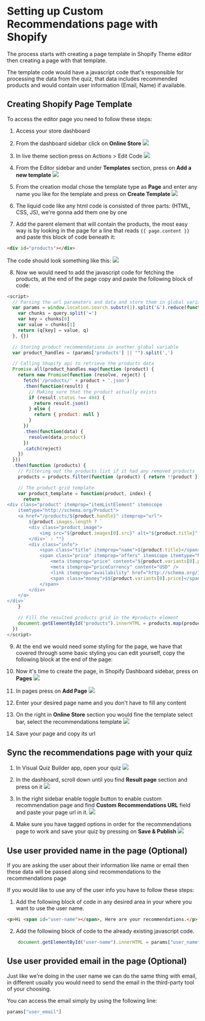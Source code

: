 # Setting up Custom Recommendations page with Shopify

The process starts with creating a page template in Shopify Theme editor then creating a page with that template.

The template code would have a javascript code that's responsible for processing the data from the quiz, that data includes recommended products and would contain user information (Email, Name) if available.

## Creating Shopify Page Template

To access the editor page you need to follow these steps:

1. Access your store dashboard

2. From the dashboard sidebar click on **Online Store**
![](../images/recommendations/step-2.png)

3. In live theme section press on Actions > Edit Code
![](../images/recommendations/step-3.png)

4. From the Editor sidebar and under **Templates** section, press on **Add a new template**
![](../images/recommendations/step-4.png)

5. From the creation modal chose the template type as **Page** and enter any name you like for the template and press on **Create Template**
![](../images/recommendations/step-5.png)

6. The liquid code like any html code is consisted of three parts: (HTML, CSS, JS), we're gonna add them one by one

7. Add the parent element that will contain the products, the most easy way is by looking in the page for a line that reads `{{ page.content }}` and paste this block of code beneath it:
```html
<div id="products"></div>
```
The code should look something like this:
![](../images/recommendations/step-7.png)

8. Now we would need to add the javascript code for fetching the products, at the end of the page copy and paste the following block of code:

```javascript
<script>
  // Parsing the url paramaters and data and store them in global variable "params"
  var params = window.location.search.substr(1).split('&').reduce(function (q, query) {
    var chunks = query.split('=')
    var key = chunks[0]
    var value = chunks[1]
    return (q[key] = value, q)
  }, {})

  // Storing product recommendations in another global variable
  var product_handles = (params['products'] || "").split(',')

  // Calling Shopify api to retrieve the products data
  Promise.all(product_handles.map(function (product) {
    return new Promise(function (resolve, reject) {
      fetch('/products/' + product + '.json')
      .then(function(result) { 
        // Making sure that the product actually exists
        if (result.status !== 404) {
          return result.json()
        } else {
          return { product: null }
        }
      })
      .then(function(data) { 
        resolve(data.product)
      })
      .catch(reject)
    })
  }))
  .then(function (products) {
    // Filtering out the products list if it had any removed products
    products = products.filter(function (product) { return !!product })

    // The product grid template    
    var product_template = function(product, index) {
      return `
<div class="product" itemprop="itemListElement" itemscope
    itemtype="http://schema.org/Product">
    <a href="/products/${product.handle}" itemprop="url">
		${product.images.length ? `
		<div class="product_image">
			<img src="${product.images[0].src}" alt="${product.title}" />
		</div>` : ""}
        <div class="info">
            <span class="title" itemprop="name">${product.title}</span>
            <span class="price" itemprop="offers" itemscope itemtype="http://schema.org/Offer">
                <meta itemprop="price" content="${product.variants[0].price}" />
                <meta itemprop="priceCurrency" content="USD" />
                <link itemprop="availability" href="http://schema.org/InStock">
                <span class="money">$${product.variants[0].price}</span>
            </span>
        </div>
    </a>
</div>`
    }

    // Fill the resulted products grid in the #products element
    document.getElementById("products").innerHTML = products.map(product_template).join('')
  })
</script>
```

9. At the end we would need some styling for the page, we have that covered through some basic styling you can edit yourself, copy the following block at the end of the page:

10. Now it's time to create the page, in Shopify Dashboard sidebar, press on **Pages**
![](../images/recommendations/step-10.png)

11. In pages press on **Add Page**
![](../images/recommendations/step-11.png)

12. Enter your desired page name and you don't have to fill any content

13. On the right in **Online Store** section you would fine the template select bar, select the recommendations template
![](../images/recommendations/step-13.png)

14. Save your page and copy its url

## Sync the recommendations page with your quiz

1. In Visual Quiz Builder app, open your quiz
![](../images/recommendations/step-15.png)

2. In the dashboard, scroll down until you find **Result page** section and press on it
![](../images/recommendations/step-16.png)

3. In the right sidebar enable toggle button to enable custom recommendation page and find **Custom Recommendations URL** field and paste your page url in it.
![](../images/recommendations/step-17-A.png)

4. Make sure you have tagged options in order for the recommendations page to work and save your quiz by pressing on **Save & Publish**
![](../images/recommendations/step-18.png)

## Use user provided name in the page (Optional)

If you are asking the user about their information like name or email then these data will be passed along sind recommendations to the recommendations page

If you would like to use any of the user info you have to follow these steps:

1. Add the following block of code in any desired area in your where you want to use the user name.

```html
<p>Hi <span id="user-name"></span>, Here are your recommendations.</p>
```

2. Add the following block of code to the already existing javascript code.
```javascript
    document.getElementById("user-name").innerHTML = params["user_name"]
```

## Use user provided email in the page (Optional)

Just like we're doing in the user name we can do the same thing with email, in different usually you would need to send the email in the third-party tool of your choosing.

You can access the email simply by using the following line:
```javascript
params["user_email"]
```